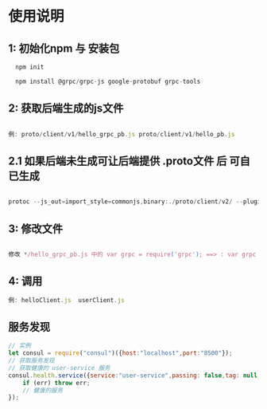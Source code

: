 # 使用说明

## 1: 初始化npm 与 安装包
```javascript
  npm init

  npm install @grpc/grpc-js google-protobuf grpc-tools
```

## 2: 获取后端生成的js文件 
```javascript

例: proto/client/v1/hello_grpc_pb.js proto/client/v1/hello_pb.js 

```

## 2.1 如果后端未生成可让后端提供 .proto文件 后 可自已生成 
```javascript

protoc --js_out=import_style=commonjs,binary:./proto/client/v2/ --plugin=protoc-gen-grpc=./node_modules/grpc-tools/bin/grpc_node_plugin --grpc_out=./proto/client/v2/

```
## 3: 修改文件
```javascript

修改 */hello_grpc_pb.js 中的 var grpc = require('grpc'); ==> : var grpc = require('@grpc/grpc-js')

```

## 4: 调用 
```javascript
例: helloClient.js  userClient.js
```


## 服务发现
```javascript
// 实例
let consul = require("consul")({host:"localhost",port:"8500"});
// 获取服务发现
// 获取健康的 user-service 服务
consul.health.service({service:"user-service",passing: false,tag: null,dc:null}, function(err, result) {
    if (err) throw err;
    // 健康的服务
});
```

